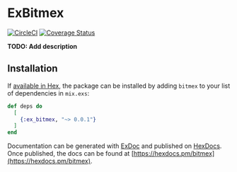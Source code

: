 # ExBitmex
[![CircleCI](https://circleci.com/gh/fremantle-capital/ex_bitmex.svg?style=svg)](https://circleci.com/gh/fremantle-capital/ex_bitmex)
[![Coverage Status](https://coveralls.io/repos/github/fremantle-capital/ex_bitmex/badge.svg?branch=master)](https://coveralls.io/github/fremantle-capital/ex_bitmex?branch=master)

**TODO: Add description**

## Installation

If [available in Hex](https://hex.pm/docs/publish), the package can be installed
by adding `bitmex` to your list of dependencies in `mix.exs`:

```elixir
def deps do
  [
    {:ex_bitmex, "~> 0.0.1"}
  ]
end
```

Documentation can be generated with [ExDoc](https://github.com/elixir-lang/ex_doc)
and published on [HexDocs](https://hexdocs.pm). Once published, the docs can
be found at [https://hexdocs.pm/bitmex](https://hexdocs.pm/bitmex).

